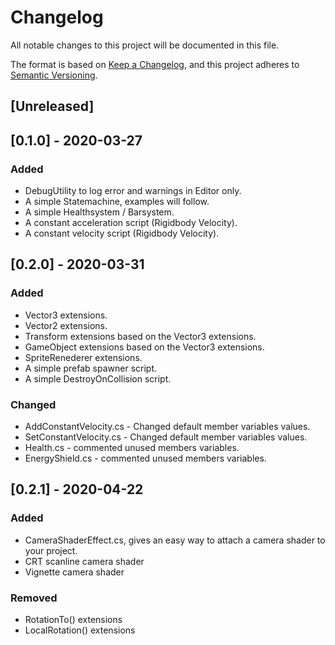 # Changelog
All notable changes to this project will be documented in this file.

The format is based on [Keep a Changelog](https://keepachangelog.com/en/1.0.0/),
and this project adheres to [Semantic Versioning](https://semver.org/spec/v2.0.0.html).

## [Unreleased]

## [0.1.0] - 2020-03-27
### Added
- DebugUtility to log error and warnings in Editor only.
- A simple Statemachine, examples will follow.
- A simple Healthsystem / Barsystem.
- A constant acceleration script (Rigidbody Velocity).
- A constant velocity script (Rigidbody Velocity).

## [0.2.0] - 2020-03-31
### Added
- Vector3 extensions.
- Vector2 extensions.
- Transform extensions based on the Vector3 extensions.
- GameObject extensions based on the Vector3 extensions.
- SpriteRenederer extensions.
- A simple prefab spawner script.
- A simple DestroyOnCollision script.

### Changed
- AddConstantVelocity.cs - Changed default member variables values.
- SetConstantVelocity.cs - Changed default member variables values.
- Health.cs - commented unused members variables.
- EnergyShield.cs  - commented unused members variables.

## [0.2.1] - 2020-04-22
### Added
- CameraShaderEffect.cs, gives an easy way to attach a camera shader to your project.
- CRT scanline camera shader
- Vignette camera shader
### Removed
- RotationTo() extensions
- LocalRotation() extensions










